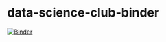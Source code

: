 # data-science-club-binder

[![Binder](https://mybinder.org/badge_logo.svg)](https://mybinder.org/v2/gh/mafreitas/data-science-club-binder.git/master)
